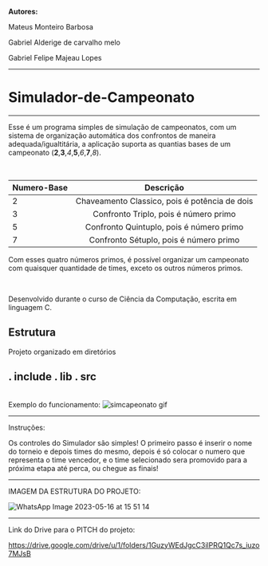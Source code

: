 **Autores:**

Mateus Monteiro Barbosa

Gabriel Alderige de carvalho melo

Gabriel Felipe Majeau Lopes

--------------------------------------------------------------------------------------------------------------------------------
# Simulador-de-Campeonato
--------------------------------------------------------------------------------------------------------------------------------
Esse é um programa simples de simulação de campeonatos,
com um sistema de organização automática dos confrontos de
maneira adequada/igualtitária, a aplicação suporta as quantias
bases de um campeonato (**2**,**3**,*4*,**5**,*6*,**7**,*8*).

<br>

| Numero-Base | Descrição |
|:------------|:---------:|
|2|Chaveamento Classico, pois é potência de dois|
|3|Confronto Triplo, pois é número primo|
|5|Confronto Quintuplo, pois é número primo|
|7|Confronto Sétuplo, pois é número primo|

Com esses quatro números primos, é possível organizar um
campeonato com quaisquer quantidade de times, exceto os outros
números primos.

<br>

Desenvolvido durante o curso de Ciência da Computação,
escrita em linguagem C.

## Estrutura

Projeto organizado em diretórios

. include
. lib
. src
--------------------------------------------------------------------------------------------------------------------------------
<br>
Exemplo do funcionamento:
<br<

![simcapeonato gif](https://github.com/gabmajeau/Simulador-de-Campeonato/assets/127263958/a34739c9-a232-451e-b8dd-40593878906f)


--------------------------------------------------------------------------------------------------------------------------------



Instruções:

Os controles do Simulador são simples! O primeiro passo é inserir o nome do torneio e 
depois times do mesmo, depois é só colocar o numero que representa o time vencedor, e 
o time selecionado sera promovido para a próxima etapa até perca, ou chegue as finais!

--------------------------------------------------------------------------------------------------------------------------------

IMAGEM DA ESTRUTURA DO PROJETO:



![WhatsApp Image 2023-05-16 at 15 51 14](https://github.com/gabmajeau/Simulador-de-Campeonato/assets/127263958/50600368-8ffe-4899-b47b-3e0a3b051006)

--------------------------------------------------------------------------------------------------------------------------------

Link do Drive para o PITCH do projeto:

https://drive.google.com/drive/u/1/folders/1GuzyWEdJgcC3ilPRQ1Qc7s_iuzo7MJsB
